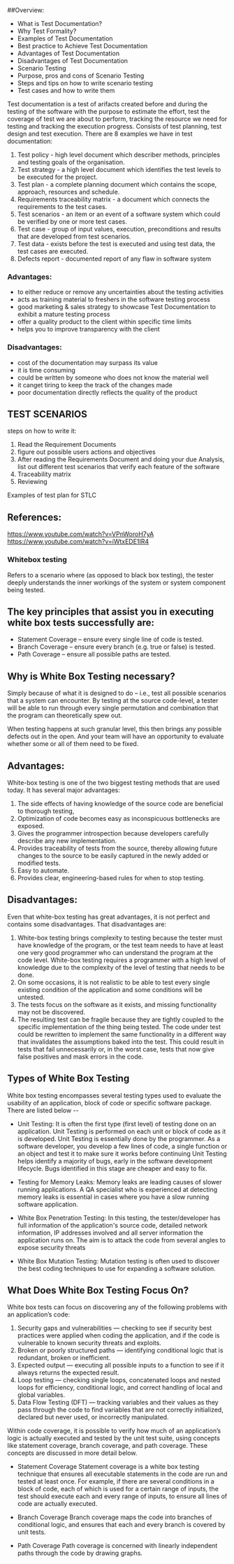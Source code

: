 ##Overview:

- What is Test Documentation?
- Why Test Formality?
- Examples of Test Documentation
- Best practice to Achieve Test Documentation
- Advantages of Test Documentation
- Disadvantages of Test Documentation
- Scenario Testing
- Purpose, pros and cons of Scenario Testing
- Steps and tips on how to write scenario testing
- Test cases and how to write them


Test documentation is a test of arifacts created before and during the testing of the software with the purpose to estimate the effort, 
test the coverage of test we are about to perform, tracking the resource we need for testing and tracking the execution progress.
Consists of test planning, test design and test execution. 
There are 8 examples we have in test documentation:
1. Test policy - high level document which describer methods, principles and testing goals of the organisation.
2. Test strategy - a high level document which identifies the test levels to be executed for the project.
3. Test plan - a complete planning document which contains the scope, approach, resources and schedule.
4. Requirements traceability matrix - a document which connects the requirements to the test cases.
5. Test scenarios -  an item or an event of a software system which could be verified by one or more test cases.
6. Test case -  group of input values, execution, preconditions and results that are developed from test scenarios.
7. Test data - exists before the test is executed and using test data, the test cases are executed.
8. Defects report - documented report of any flaw in software system


### Advantages:
 - to either reduce or remove any uncertainties about the testing activities
 - acts as training material to freshers in the software testing process
 - good marketing & sales strategy to showcase Test Documentation to exhibit a mature testing process
 - offer a quality product to the client within specific time limits
 - helps you to improve transparency with the client

 ### Disadvantages:
 - cost of the documentation may surpass its value
 - it is time consuming
 - could be written by someone who does not know the material well
 - it canget tiring to keep the track of the changes made
 - poor documentation directly reflects the quality of the product 

 ## TEST SCENARIOS

 steps on how to write it:
 1. Read the Requirement Documents
 2. figure out possible users actions and objectives
 3. After reading the Requirements Document and doing your due Analysis, list out different test scenarios that verify each feature of the software
 4. Traceability matrix
 5. Reviewing

 Examples of test plan for STLC

 ## References: 
 https://www.youtube.com/watch?v=VPnWoroH7yA
 https://www.youtube.com/watch?v=iWtxEDE1IR4
 

 ### Whitebox testing
 Refers to a scenario where (as opposed to black box testing), the tester deeply understands the inner workings of the system or system component being tested.

## The key principles that assist you in executing white box tests successfully are:

- Statement Coverage – ensure every single line of code is tested.
- Branch Coverage – ensure every branch (e.g. true or false) is tested.
- Path Coverage – ensure all possible paths are tested.

## Why is White Box Testing necessary?
Simply because of what it is designed to do – i.e., test all possible scenarios that a system can encounter. By testing at the source code-level, a tester will be able to run through every single permutation and combination that the program can theoretically spew out.

When testing happens at such granular level, this then brings any possible defects out in the open. And your team will have an opportunity to evaluate whether some or all of them need to be fixed.

## Advantages:
White-box testing is one of the two biggest testing methods that are used today. It has several major advantages:
1. The side effects of having knowledge of the source code are beneficial to thorough testing,
2. Optimization of code becomes easy as inconspicuous bottlenecks are exposed.
3. Gives the programmer introspection because developers carefully describe any new implementation.
4. Provides traceability of tests from the source, thereby allowing future changes to the source to be easily captured in the newly added or modified tests.
5. Easy to automate.
6. Provides clear, engineering-based rules for when to stop testing.

## Disadvantages:
Even that white-box testing has great advantages, it is not perfect and contains some disadvantages. That disadvantages are:
1. White-box testing brings complexity to testing because the tester must have knowledge of the program, or the test team needs to have at least one very good programmer who can understand the program at the code level. White-box testing requires a programmer with a high level of knowledge due to the complexity of the level of testing that needs to be done.
2. On some occasions, it is not realistic to be able to test every single existing condition of the application and some conditions will be untested.
3. The tests focus on the software as it exists, and missing functionality may not be discovered.
4. The resulting test can be fragile because they are tightly coupled to the specific implementation of the thing being tested. The code under test could be rewritten to implement the same functionality in a different way that invalidates the assumptions baked into the test. This could result in tests that fail unnecessarily or, in the worst case, tests that now give false positives and mask errors in the code.

## Types of White Box Testing
White box testing encompasses several testing types used to evaluate the usability of an application, block of code or specific software package. There are listed below --

- Unit Testing: It is often the first type (first level) of testing done on an application. Unit Testing is performed on each unit or block of code as it is developed. Unit Testing is essentially done by the programmer. As a software developer, you develop a few lines of code, a single function or an object and test it to make sure it works before continuing Unit Testing helps identify a majority of bugs, early in the software development lifecycle. Bugs identified in this stage are cheaper and easy to fix.

- Testing for Memory Leaks: Memory leaks are leading causes of slower running applications. A QA specialist who is experienced at detecting memory leaks is essential in cases where you have a slow running software application.

- White Box Penetration Testing: In this testing, the tester/developer has full information of the application's source code, detailed network information, IP addresses involved and all server information the application runs on.  The aim is to attack the code from several angles to expose security threats
- White Box Mutation Testing: Mutation testing is often used to discover the best coding techniques to use for expanding a software solution.

## What Does White Box Testing Focus On?
White box tests can focus on discovering any of the following problems with an application’s code:

1. Security gaps and vulnerabilities — checking to see if security best practices were applied when coding the application, and if the code is vulnerable to known security threats and exploits.
2. Broken or poorly structured paths — identifying conditional logic that is redundant, broken or inefficient.
3. Expected output — executing all possible inputs to a function to see if it always returns the expected result.
4. Loop testing — checking single loops, concatenated loops and nested loops for efficiency, conditional logic, and correct handling of local and global variables.
5. Data Flow Testing (DFT) — tracking variables and their values as they pass through the code to find variables that are not correctly initialized, declared but never used, or incorrectly manipulated.

Within code coverage, it is possible to verify how much of an application’s logic is actually executed and tested by the unit test suite, using concepts like statement coverage, branch coverage, and path coverage. These concepts are discussed in more detail below.

- Statement Coverage
Statement coverage is a white box testing technique that ensures all executable statements in the code are run and tested at least once. For example, if there are several conditions in a block of code, each of which is used for a certain range of inputs, the test should execute each and every range of inputs, to ensure all lines of code are actually executed.

- Branch Coverage
Branch coverage maps the code into branches of conditional logic, and ensures that each and every branch is covered by unit tests.

- Path Coverage
Path coverage is concerned with linearly independent paths through the code by drawing graphs.
